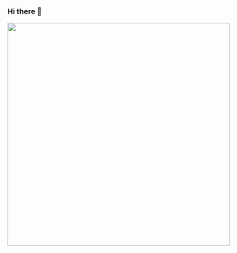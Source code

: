 ### Hi there 👋

<!--
**thiagoagduarte/thiagoagduarte** is a ✨ _special_ ✨ repository because its `README.md` (this file) appears on your GitHub profile.

Here are some ideas to get you started:

- 🔭 I’m currently working on ...
- 🌱 I’m currently learning ...
- 👯 I’m looking to collaborate on ...
- 🤔 I’m looking for help with ...
- 💬 Ask me about ...
- 📫 How to reach me: ...
- 😄 Pronouns: ...
- ⚡ Fun fact: ...
-->

[<img src="https://i.imgur.com/UKgd9Bh.png" width=500><br><sub></sub>](https://www.linkedin.com/in/pricilla-souza/)
